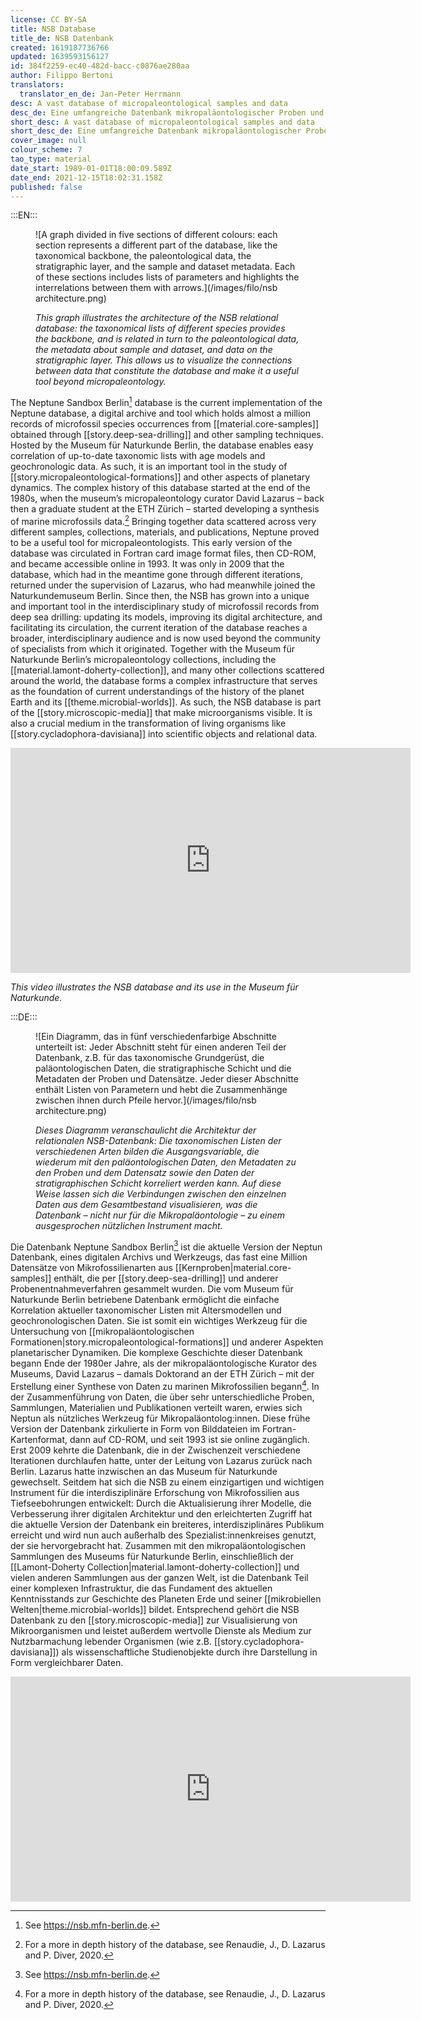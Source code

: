 ```yaml
---
license: CC BY-SA
title: NSB Database
title_de: NSB Datenbank
created: 1619187736766
updated: 1639593156127
id: 384f2259-ec40-482d-bacc-c0876ae280aa
author: Filippo Bertoni
translators:
  translator_en_de: Jan-Peter Herrmann
desc: A vast database of micropaleontological samples and data
desc_de: Eine umfangreiche Datenbank mikropaläontologischer Proben und Daten
short_desc: A vast database of micropaleontological samples and data
short_desc_de: Eine umfangreiche Datenbank mikropaläontologischer Proben und Daten
cover_image: null
colour_scheme: 7
tao_type: material
date_start: 1989-01-01T18:00:09.589Z
date_end: 2021-12-15T18:02:31.158Z
published: false
---
```


:::EN:::

<figure>

![A graph divided in five sections of different colours: each section represents a different part of the database, like the taxonomical backbone, the paleontological data, the stratigraphic layer, and the sample and dataset metadata. Each of these sections includes lists of parameters and highlights the interrelations between them with arrows.](/images/filo/nsb architecture.png)

<figcaption>

_This graph illustrates the architecture of the NSB relational database: the taxonomical lists of different species provides the backbone, and is related in turn to the paleontological data, the metadata about sample and dataset, and data on the stratigraphic layer. This allows us to visualize the connections between data that constitute the database and make it a useful tool beyond micropaleontology._

</figcaption>

</figure>

The Neptune Sandbox Berlin[^2] database is the current implementation of the Neptune database, a digital archive and tool which holds almost a million records of microfossil species occurrences from [[material.core-samples]] obtained through [[story.deep-sea-drilling]] and other sampling techniques. Hosted by the Museum für Naturkunde Berlin, the database enables easy correlation of up-to-date taxonomic lists with age models and geochronologic data. As such, it is an important tool in the study of [[story.micropaleontological-formations]] and other aspects of planetary dynamics. The complex history of this database started at the end of the 1980s, when the museum’s micropaleontology curator David Lazarus – back then a graduate student at the ETH Zürich – started developing a synthesis of marine microfossils data.[^3] Bringing together data scattered across very different samples, collections, materials, and publications, Neptune proved to be a useful tool for micropaleontologists. This early version of the database was circulated in Fortran card image format files, then CD-ROM, and became accessible online in 1993. It was only in 2009 that the database, which had in the meantime gone through different iterations, returned under the supervision of Lazarus, who had meanwhile joined the Naturkundemuseum Berlin. Since then, the NSB has grown into a unique and important tool in the interdisciplinary study of microfossil records from deep sea drilling: updating its models, improving its digital architecture, and facilitating its circulation, the current iteration of the database reaches a broader, interdisciplinary audience and is now used beyond the community of specialists from which it originated. Together with the Museum für Naturkunde Berlin’s micropaleontology collections, including the [[material.lamont-doherty-collection]], and many other collections scattered around the world, the database forms a complex infrastructure that serves as the foundation of current understandings of the history of the planet Earth and its [[theme.microbial-worlds]]. As such, the NSB database is part of the [[story.microscopic-media]] that make microorganisms visible. It is also a crucial medium in the transformation of living organisms like [[story.cycladophora-davisiana]] into scientific objects and relational data.

<iframe title="vimeo-player" src="https://player.vimeo.com/video/655383040?h=01c252757d" width="640" height="360" frameborder="0" allowfullscreen></iframe>

_This video illustrates the NSB database and its use in the Museum für Naturkunde._

[^1]: From Renaudie, J., D. Lazarus and P. Diver. “NSB (Neptune Sandbox Berlin): An expanded and improved database of marine planktonic microfossil data and deep-sea stratigraphy.” _Palaeontologia Electronica_ 23 (2020): 1-28. https://doi.org/10.26879/1032.

[^2]: See https://nsb.mfn-berlin.de. 

[^3]: For a more in depth history of the database, see Renaudie, J., D. Lazarus and P. Diver, 2020.


:::DE:::

<figure>

![Ein Diagramm, das in fünf verschiedenfarbige Abschnitte unterteilt ist: Jeder Abschnitt steht für einen anderen Teil der Datenbank, z.B. für das taxonomische Grundgerüst, die paläontologischen Daten, die stratigraphische Schicht und die Metadaten der Proben und Datensätze. Jeder dieser Abschnitte enthält Listen von Parametern und hebt die Zusammenhänge zwischen ihnen durch Pfeile hervor.](/images/filo/nsb architecture.png)

<figcaption>

_Dieses Diagramm veranschaulicht die Architektur der relationalen NSB-Datenbank: Die taxonomischen Listen der verschiedenen Arten bilden die Ausgangsvariable, die wiederum mit den paläontologischen Daten, den Metadaten zu den Proben und dem Datensatz sowie den Daten der stratigraphischen Schicht korreliert werden kann. Auf diese Weise lassen sich die Verbindungen zwischen den einzelnen Daten aus dem Gesamtbestand visualisieren, was die Datenbank  – nicht nur für die Mikropaläontologie – zu einem ausgesprochen nützlichen Instrument macht._

</figcaption>

</figure>

Die Datenbank Neptune Sandbox Berlin[^2] ist die aktuelle Version der Neptun Datenbank, eines digitalen Archivs und Werkzeugs, das fast eine Million Datensätze von Mikrofossilienarten aus [[Kernproben|material.core-samples]] enthält, die per [[story.deep-sea-drilling]] und anderer Probenentnahmeverfahren gesammelt wurden. Die vom Museum für Naturkunde Berlin betriebene Datenbank ermöglicht die einfache Korrelation aktueller taxonomischer Listen mit Altersmodellen und geochronologischen Daten. Sie ist somit ein wichtiges Werkzeug für die Untersuchung von [[mikropaläontologischen Formationen|story.micropaleontological-formations]] und anderer Aspekten planetarischer Dynamiken. Die komplexe Geschichte dieser Datenbank begann Ende der 1980er Jahre, als der mikropaläontologische Kurator des Museums, David Lazarus – damals Doktorand an der ETH Zürich – mit der Erstellung einer Synthese von Daten zu marinen Mikrofossilien begann[^3]. In der Zusammenführung von Daten, die über sehr unterschiedliche Proben, Sammlungen, Materialien und Publikationen verteilt waren, erwies sich Neptun als nützliches Werkzeug für Mikropaläontolog:innen. Diese frühe Version der Datenbank zirkulierte in Form von Bilddateien im Fortran-Kartenformat, dann auf CD-ROM, und seit 1993 ist sie online zugänglich. Erst 2009 kehrte die Datenbank, die in der Zwischenzeit verschiedene Iterationen durchlaufen hatte, unter der Leitung von Lazarus zurück nach Berlin. Lazarus hatte inzwischen an das Museum für Naturkunde gewechselt. Seitdem hat sich die NSB zu einem einzigartigen und wichtigen Instrument für die interdisziplinäre Erforschung von Mikrofossilien aus Tiefseebohrungen entwickelt: Durch die Aktualisierung ihrer Modelle, die Verbesserung ihrer digitalen Architektur und den erleichterten Zugriff hat die aktuelle Version der Datenbank ein breiteres, interdisziplinäres Publikum erreicht und wird nun auch außerhalb des Spezialist:innenkreises genutzt, der sie hervorgebracht hat. Zusammen mit den mikropaläontologischen Sammlungen des Museums für Naturkunde Berlin, einschließlich der [[Lamont-Doherty Collection|material.lamont-doherty-collection]] und vielen anderen Sammlungen aus der ganzen Welt, ist die Datenbank Teil einer komplexen Infrastruktur, die das Fundament des aktuellen Kenntnisstands zur Geschichte des Planeten Erde und seiner [[mikrobiellen Welten|theme.microbial-worlds]] bildet. Entsprechend gehört die NSB Datenbank zu den [[story.microscopic-media]] zur Visualisierung von Mikroorganismen und leistet außerdem wertvolle Dienste als Medium zur Nutzbarmachung lebender Organismen (wie z.B. [[story.cycladophora-davisiana]]) als wissenschaftliche Studienobjekte durch ihre Darstellung in Form vergleichbarer Daten.

<iframe title="vimeo-player" src="https://player.vimeo.com/video/655383040?h=01c252757d" width="640" height="360" frameborder="0" allowfullscreen></iframe>

[^1]: Renaudie, J., D. Lazarus and P. Diver. “NSB (Neptune Sandbox Berlin): An expanded and improved database of marine planktonic microfossil data and deep-sea stratigraphy.” _Palaeontologia Electronica_ 23 (2020): 1–2 8. https://doi.org/10.26879/1032.

[^2]: Siehe https://nsb.mfn-berlin.de. 

[^3]: Zur Geschichte der Datenbank, siehe Renaudie, J., D. Lazarus and P. Diver, 2020.

